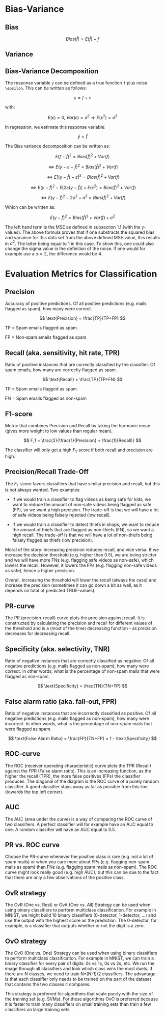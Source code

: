 # Bias-Variance

## Bias

$$Bias(\hat{f}) = E(\hat{f}) - f$$

## Variance



## Bias-Variance Decomposition

The response variable `y` can be defined as a true function `f` plus noise `\epsilon`. This can be written as follows:

$$y = f + \varepsilon$$

with:

$$E(\varepsilon) = 0, \: Var(\varepsilon) = \sigma^2 \Rightarrow E(\varepsilon^2) = \sigma^2$$

In regression, we estimate this response variable:

$$\hat{y} = \hat{f}$$

The Bias variance decomposition can be written as:

$$E(f-\hat{f})^2 = Bias(\hat{f})^2 + Var(f)$$

$$\Leftrightarrow E(y - \varepsilon-\hat{f})^2 = Bias(\hat{f})^2 + Var(f)$$

$$\Leftrightarrow E [(y-\hat{f})-\varepsilon]^2 = Bias(\hat{f})^2 + Var(f)$$

$$\Leftrightarrow E (y-\hat{f})^2 - E[2\varepsilon(y-\hat{f})] + E(\varepsilon^2) = Bias(\hat{f})^2 + Var(f) $$

$$\Leftrightarrow E (y-\hat{f})^2 - 2\sigma^2  + \sigma^2 = Bias(\hat{f})^2 + Var(f) $$

Which can be written as:

$$E (y-\hat{f})^2 = Bias(\hat{f})^2 + Var(f) + \sigma^2$$

The left hand term is the MSE as defined in subsection 1.1 (with the y-values). The above formula proves that if one substracts the squared bias and variance for this data set from the above defined MSE value, this results in $\sigma^2$. The latter being equal to 1 in this case. To show this, one could also change the sigma value in the definition of the noise. If one would for example use a $\sigma = 2$, the difference would be 4.

# Evaluation Metrics for Classification

## Precision

Accuracy of positive predictions. Of all positive predictions (e.g. mails flagged as spam), how many were correct. 

$$
\text{Precision} = \frac{TP}{TP+FP}
$$

TP = Spam emails flagged as spam

FP = Non-spam emails flagged as spam

## Recall (aka. sensitivity, hit rate, TPR)

Ratio of positive instances that are correctly classified by the classifier. Of spam emails, how many are correctly flagged as spam.

$$
\text{Recall} = \frac{TP}{TP+FN}
$$

TP = Spam emails flagged as spam

FN = Spam emails flagged as non-spam

## F1-score

Metric that combines Precision and Recall by taking the harmonic mean (gives more weight to low values than regular mean). 

$$
F_1 = \frac{2}{\frac{1}{Precision} + \frac{1}{Recall}}
$$

The classifier will only get a high $F_1$-score if both recall and precision are high.

## Precision/Recall Trade-Off

The $F_1$-score favors classifiers that have similar precision and recall, but this is not always wanted. Two examples:

* If we would train a classifier to flag videos as being safe for kids, we want to reduce the amount of non-safe videos being flagged as safe (FP), so we want a high precision. The trade-off is that we will have a lot of safe videos being falsely rejected (low recall).

* If we would train a classifier to detect thiefs in shops, we want to reduce the amount of thiefs that are flagged as non-thiefs (FN), so we want a high recall. The trade-off is that we will have a lot of non-thiefs being falsely flagged as thiefs (low precision).

Moral of the story: increasing precision reduces recall, and vice versa. If we increase the decision threshold (e.g. higher than 0.5), we are being stricter and we will have more FNs (e.g. flagging safe videos as non-safe), which lowers the recall. However, it lowers the FPs (e.g. flagging non-safe videos as safe), hence a higher precision.

Overall, increasing the threshold will lower the recall (always the case) and increase the precision (sometimes it can go down a bit as well, as it depends on total of predicted TRUE-values).

## PR-curve

The PR (precision-recall) curve plots the precision against recall. It is constructed by calculating the precision and recall for different values of the threshold and is a (most of the time) decreasing function - as precision decreases for decreasing recall.

## Specificity (aka. selectivity, TNR)

Ratio of negative instances that are correctly classified as negative. Of all negative predictions (e.g. mails flagged as non-spam), how many were correct. In other words, what is the percentage of non-spam mails that were flagged as non-spam. 

$$
\text{Specificity} = \frac{TN}{TN+FP}
$$

## False alarm ratio (aka. fall-out, FPR)

Ratio of negative instances that are incorrectly classified as positive. Of all negative predictions (e.g. mails flagged as non-spam), how many were incorrect. In other words, what is the percentage of non-spam mails that were flagged as spam. 

$$
\text{False Alarm Ratio} = \frac{FP}{TN+FP} = 1 - \text{Specificity}
$$

## ROC-curve

The ROC (receiver operating characteristic) curve plots the TPR (Recall) against the FPR (False alarm ratio). This is an increasing function, as the higher the recall (TPR), the more false positives (FPs) the classifier produces. The diagonal of the diagram is the ROC curve of a purely random classifier. A good classifier stays away as far as possible from this line (towards the top left corner).

## AUC

The AUC (area under the curve) is a way of comparing the ROC curve of two classifiers. A perfect classifier will for example have an AUC equal to one. A random classifier will have an AUC equal to 0.5. 

## PR vs. ROC curve

Choose the PR-curve whenever the positive class is rare (e.g. not a lot of spam mails) or when you care more about FPs (e.g. flagging non-spam mails as spam) than FNs (e.g. flagging spam mails as non-spam). The ROC curve might look really good (e.g. high AUC), but this can be due to the fact that there are only a few observations of the positive class. 

## OvR strategy

The OvR (One vs. Rest) or OvA (One vs. All) Strategy can be used when using binary classifiers to perform multiclass classification. For example in MNIST, we might build 10 binary classifiers (0-detector, 1-detector, ...) and use the output with the highest score as the prediction. The 0-detector, for example, is a classifier that outputs whether or not the digit is a zero. 

## OvO strategy

The OvO (One vs. One) Strategy can be used when using binary classifiers to perform multiclass classification. For example in MNIST, we can train a binary classifier for every pair of digits: 0s vs 1s, 0s vs 2s, etc. We run the image through all classifiers and look which class wins the most duels. If there are N classes, we need to train N*(N-1)/2 classifiers. The advantage is that each classifier only needs to be trained on the part of the dataset that contains the two classes it compares. 

This strategy is preferred for algorithms that scale poorly with the size of the training set (e.g. SVMs). For these algorithms OvO is preferred because it is faster to train many classifiers on small training sets than train a few classifiers on large training sets. 










